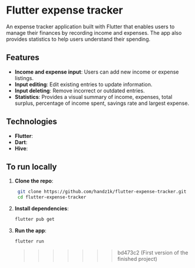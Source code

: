 # Flutter expense tracker

An expense tracker application built with Flutter that enables users to manage their finances by recording income and expenses. The app also provides statistics to help users understand their spending.

## Features

- **Income and expense input**: Users can add new income or expense listings.
- **Input editing**: Edit existing entries to update information.
- **Input deleting**: Remove incorrect or outdated entries.
- **Statistics**: Provides a visual summary of income, expenses, total surplus, percentage of income spent, savings rate and largest expense.

## Technologies

- **Flutter**:
- **Dart**:
- **Hive**:

## To run locally

1. **Clone the repo**:

   ```bash
    git clone https://github.com/handz1k/flutter-expense-tracker.git
    cd flutter-expense-tracker
   ```

2. **Install dependencies**:

   ```bash
   flutter pub get
   ```

3. **Run the app**:

   ```bash
   flutter run
   ```

   > > > > > > > bd473c2 (First version of the finished project)
